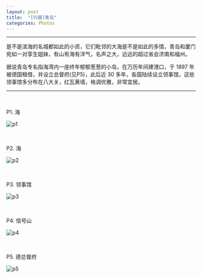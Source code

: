 ```yaml
---
layout: post
title:  "[行摄]青岛"
categories: Photos
---
```


-----------------


是不是滨海的名城都如此的小资，它们毗邻的大海是不是如此的多情，青岛和厦门宛如一对孪生姐妹，有山有海有洋气，名声之大，远远的超过省会济南和福州。

据说青岛专名指海湾内一座终年郁郁葱葱的小岛，在万历年间建港口，于 1897 年被德国租借，并设立总督府(见P5)，此后近 30 多年，各国陆续设立领事馆，这些领事馆多分布在八大关，红瓦黄墙，格调优雅，非常宜居。

-----------------

&nbsp;&nbsp; &nbsp;
&nbsp;&nbsp; &nbsp; 

P1. 海

![p1](http://7xp2eu.com1.z0.glb.clouddn.com/P1.JPG?imageView2/1/w/600/h/400/q/100)

&nbsp;&nbsp; &nbsp;
&nbsp;&nbsp; &nbsp; 

P2. 海

![p2](http://7xp2eu.com1.z0.glb.clouddn.com/P5.JPG?imageView2/1/w/600/h/400/q/100)

&nbsp;&nbsp; &nbsp;
&nbsp;&nbsp; &nbsp;

P3. 领事馆

![p3](http://7xp2eu.com1.z0.glb.clouddn.com/P2.JPG?imageView2/1/w/600/h/400/q/100)

&nbsp;&nbsp; &nbsp;
&nbsp;&nbsp; &nbsp;

P4. 信号山

![p4](http://7xp2eu.com1.z0.glb.clouddn.com/P3.JPG?imageView2/1/w/600/h/400/q/100)

&nbsp;&nbsp; &nbsp;
&nbsp;&nbsp; &nbsp;

P5. 德总督府

![p5](http://7xp2eu.com1.z0.glb.clouddn.com/P4.JPG?imageView2/1/w/600/h/400/q/100)


